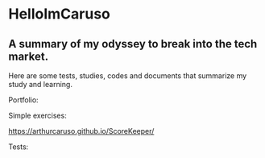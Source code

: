 # HelloImCaruso
## A summary of my odyssey to break into the tech market.
Here are some tests, studies, codes and documents that summarize my study and learning.






Portfolio:




Simple exercises:

https://arthurcaruso.github.io/ScoreKeeper/



Tests:


